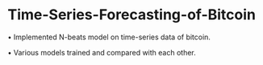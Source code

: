 # Time-Series-Forecasting-of-Bitcoin

• Implemented N-beats model on time-series data of bitcoin.

• Various models trained and compared with each other.

